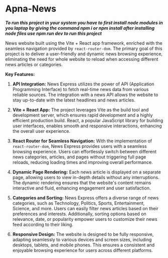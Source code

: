# Apna-News


***To run this project in your system you have to first install node modules in you laptop by giving the command npm i or npm install after installing node files 
use npm run dev to run this project***


News  website built using the Vite + React app framework, enriched with the seamless navigation provided by `react-router-dom`. The primary goal of this project is to deliver a user-friendly and dynamic news browsing experience, eliminating the need for whole website to reload when accessing different news articles or categories.

**Key Features:**

1. **API Integration:** News Express utilizes the power of API (Application Programming Interface) to fetch real-time news data from various reliable sources. The integration with a news API allows the website to stay up-to-date with the latest headlines and news articles.

2. **Vite + React App:** The project leverages Vite as the build tool and development server, which ensures rapid development and a highly efficient production build. React, a popular JavaScript library for building user interfaces, enables smooth and responsive interactions, enhancing the overall user experience.

3. **React Router for Seamless Navigation:** With the implementation of `react-router-dom`, News Express provides users with a seamless browsing experience. Users can effortlessly switch between different news categories, articles, and pages without triggering full page reloads, reducing loading times and improving overall performance.

4. **Dynamic Page Rendering:** Each news article is displayed on a separate page, allowing users to view in-depth details without any interruptions. The dynamic rendering ensures that the website's content remains interactive and fluid, enhancing engagement and user satisfaction.

5. **Categories and Sorting:** News Express offers a diverse range of news categories, such as Technology, Politics, Sports, Entertainment, Science, and more. Users can easily filter news articles based on their preferences and interests. Additionally, sorting options based on relevance, date, or popularity empower users to customize their news feed according to their liking.

6. **Responsive Design:** The website is designed to be fully responsive, adapting seamlessly to various devices and screen sizes, including desktops, tablets, and mobile phones. This ensures a consistent and enjoyable browsing experience for users across different platforms.


